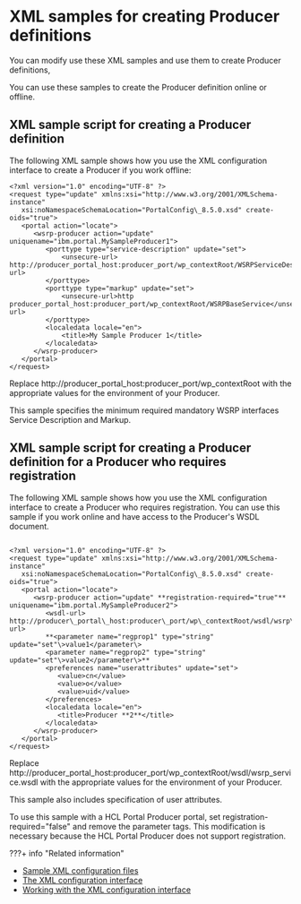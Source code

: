 # XML samples for creating Producer definitions

You can modify use these XML samples and use them to create Producer definitions,

You can use these samples to create the Producer definition online or offline.

## XML sample script for creating a Producer definition

The following XML sample shows how you use the XML configuration interface to create a Producer if you work offline:

```
<?xml version="1.0" encoding="UTF-8" ?> 
<request type="update" xmlns:xsi="http://www.w3.org/2001/XMLSchema-instance"
   xsi:noNamespaceSchemaLocation="PortalConfig\_8.5.0.xsd" create-oids="true">
   <portal action="locate">
      <wsrp-producer action="update" uniquename="ibm.portal.MySampleProducer1">
         <porttype type="service-description" update="set">
             <unsecure-url> http://producer_portal_host:producer_port/wp_contextRoot/WSRPServiceDescriptionService</unsecure-url>
         </porttype>
         <porttype type="markup" update="set">
             <unsecure-url>http producer_portal_host:producer_port/wp_contextRoot/WSRPBaseService</unsecure-url>
         </porttype>
         <localedata locale="en">
             <title>My Sample Producer 1</title> 
         </localedata>
      </wsrp-producer>
   </portal>
</request>

```

Replace http://producer\_portal\_host:producer\_port/wp\_contextRoot with the appropriate values for the environment of your Producer.

This sample specifies the minimum required mandatory WSRP interfaces Service Description and Markup.

## XML sample script for creating a Producer definition for a Producer who requires registration

The following XML sample shows how you use the XML configuration interface to create a Producer who requires registration. You can use this sample if you work online and have access to the Producer's WSDL document.

```

<?xml version="1.0" encoding="UTF-8" ?>
<request type="update" xmlns:xsi="http://www.w3.org/2001/XMLSchema-instance"
   xsi:noNamespaceSchemaLocation="PortalConfig\_8.5.0.xsd" create-oids="true">
   <portal action="locate">
      <wsrp-producer action="update" **registration-required="true"** uniquename="ibm.portal.MySampleProducer2">
         <wsdl-url>  http://producer\_portal\_host:producer\_port/wp\_contextRoot/wsdl/wsrp\_service.wsdl</wsdl-url>
         **<parameter name="regprop1" type="string" update="set"\>value1</parameter\>
         <parameter name="regprop2" type="string" update="set"\>value2</parameter\>**
         <preferences name="userattributes" update="set">
            <value>cn</value>
            <value>o</value>
            <value>uid</value>
         </preferences>
         <localedata locale="en">
            <title>Producer **2**</title>
         </localedata>
      </wsrp-producer>
   </portal>
</request>

```

Replace http://producer\_portal\_host:producer\_port/wp\_contextRoot/wsdl/wsrp\_service.wsdl with the appropriate values for the environment of your Producer.

This sample also includes specification of user attributes.

To use this sample with a HCL Portal Producer portal, set registration-required="false" and remove the parameter tags. This modification is necessary because the HCL Portal Producer does not support registration.


  
???+ info "Related information"
   -  [Sample XML configuration files](../../../../../../../../../deploy_dx/manage/portal_admin_tools/xml_config_interface/xml_config_ref/admxmsmp.md)
   -  [The XML configuration interface](../../../../../../../../../deploy_dx/manage/portal_admin_tools/xml_config_interface/index.md)
   -  [Working with the XML configuration interface](../../../../../../../../../deploy_dx/manage/portal_admin_tools/xml_config_interface/working_xml_config_interface/index.md)


